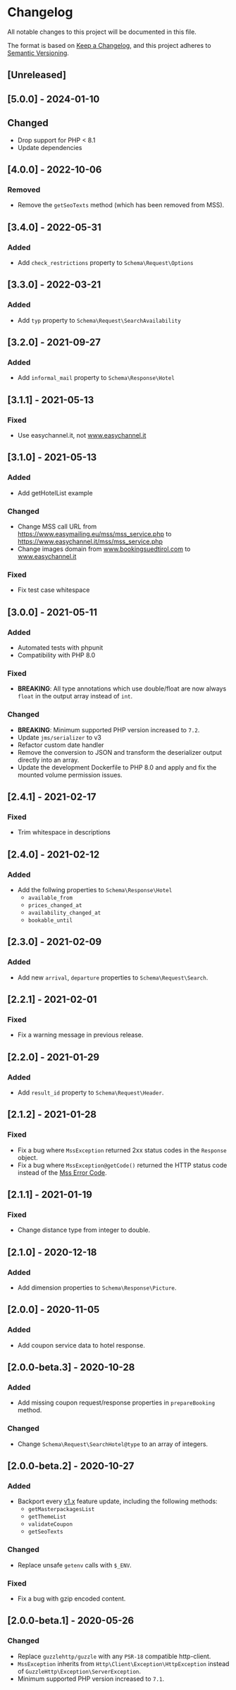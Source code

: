 # Changelog

All notable changes to this project will be documented in this file.

The format is based on [Keep a Changelog](https://keepachangelog.com/en/1.1.0/),
and this project adheres to [Semantic Versioning](https://semver.org/spec/v2.0.0.html).

## [Unreleased]

## [5.0.0] - 2024-01-10

## Changed

- Drop support for PHP < 8.1
- Update dependencies

## [4.0.0] - 2022-10-06

### Removed

- Remove the `getSeoTexts` method (which has been removed from MSS).

## [3.4.0] - 2022-05-31

### Added

- Add `check_restrictions` property to `Schema\Request\Options`

## [3.3.0] - 2022-03-21

### Added

- Add `typ` property to `Schema\Request\SearchAvailability`

## [3.2.0] - 2021-09-27

### Added

- Add `informal_mail` property to `Schema\Response\Hotel`

## [3.1.1] - 2021-05-13

### Fixed

- Use easychannel.it, not www.easychannel.it

## [3.1.0] - 2021-05-13

### Added

- Add getHotelList example

### Changed

- Change MSS call URL from https://www.easymailing.eu/mss/mss_service.php to https://www.easychannel.it/mss/mss_service.php
- Change images domain from www.bookingsuedtirol.com to www.easychannel.it

### Fixed

- Fix test case whitespace

## [3.0.0] - 2021-05-11

### Added

- Automated tests with phpunit
- Compatibility with PHP 8.0

### Fixed

- **BREAKING**: All type annotations which use double/float are now always `float` in the output array instead of `int`.

### Changed

- **BREAKING**: Minimum supported PHP version increased to `7.2`.
- Update `jms/serializer` to v3
- Refactor custom date handler
- Remove the conversion to JSON and transform the deserializer output directly into an array.
- Update the development Dockerfile to PHP 8.0 and apply and fix the mounted volume permission issues.

## [2.4.1] - 2021-02-17

### Fixed

- Trim whitespace in descriptions

## [2.4.0] - 2021-02-12

### Added

- Add the follwing properties to `Schema\Response\Hotel`
  - `available_from`
  - `prices_changed_at`
  - `availability_changed_at`
  - `bookable_until`

## [2.3.0] - 2021-02-09

### Added

- Add new `arrival`, `departure` properties to `Schema\Request\Search`.

## [2.2.1] - 2021-02-01

### Fixed

- Fix a warning message in previous release.

## [2.2.0] - 2021-01-29

### Added

- Add `result_id` property to `Schema\Request\Header`.

## [2.1.2] - 2021-01-28

### Fixed

- Fix a bug where `MssException` returned 2xx status codes in the `Response` object.
- Fix a bug where `MssException@getCode()` returned the HTTP status code instead of the [Mss Error Code](https://github.com/HGV/mss-php/blob/992225d2ccbaa144464a80572075c29f3d7a470d/src/Bitmask/ErrorCodes.php).

## [2.1.1] - 2021-01-19

### Fixed

- Change distance type from integer to double.

## [2.1.0] - 2020-12-18

### Added

- Add dimension properties to `Schema\Response\Picture`.

## [2.0.0] - 2020-11-05

### Added

- Add coupon service data to hotel response.

## [2.0.0-beta.3] - 2020-10-28

### Added

- Add missing coupon request/response properties in `prepareBooking` method.

### Changed

- Change `Schema\Request\SearchHotel@type` to an array of integers.

## [2.0.0-beta.2] - 2020-10-27

### Added

- Backport every [v1.x](https://github.com/HGV/mss-php/tree/v1.x) feature update, including the following methods:
  - `getMasterpackagesList`
  - `getThemeList`
  - `validateCoupon`
  - `getSeoTexts`

### Changed

- Replace unsafe `getenv` calls with `$_ENV`.

### Fixed

- Fix a bug with gzip encoded content.

## [2.0.0-beta.1] - 2020-05-26

### Changed

- Replace `guzzlehttp/guzzle` with any `PSR-18` compatible http-client.
- `MssException` inherits from `Http\Client\Exception\HttpException` instead of `GuzzleHttp\Exception\ServerException`.
- Minimum supported PHP version increased to `7.1`.
